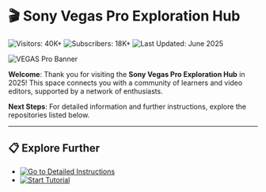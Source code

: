 # 🎬 Sony Vegas Pro Exploration Hub  

![Visitors: 40K+](https://img.shields.io/badge/Visitors-40K+-ff9f43)  ![Subscribers: 18K+](https://img.shields.io/badge/Subscribers-18K+-6ab04c)  ![Last Updated: June 2025](https://img.shields.io/badge/Last_Updated-June_2025-3498db)

![VEGAS Pro Banner](https://camo.githubusercontent.com/b3bd9fef87fce3a07cd41ef229b03fb36e3d774374563977fef1bf83685ad287/68747470733a2f2f692e7974696d672e636f6d2f76692f68333738414c4a79385a4d2f68713732302e6a70673f7371703d2d6f61796d774568434b344645494944534672797134717041784d4941525541414141414741456c41414449516a3041674b4a442672733d414f6e34434c41304d506d53364e327434634e695556527a566f4c5a6c636f424b41)

**Welcome**: Thank you for visiting the **Sony Vegas Pro Exploration Hub** in 2025! This space connects you with a community of learners and video editors, supported by a network of enthusiasts.

**Next Steps**: For detailed information and further instructions, explore the repositories listed below.

---

## 📋 Explore Further  

- [![Go to Detailed Instructions](https://img.shields.io/badge/Go_to_Detailed_Instructions-NOW-blueviolet)](https://github.com/SonyVegasProHub/.github)  
- [![Start Tutorial](https://img.shields.io/badge/Start_Tutorial-NOW-blueviolet)](https://github.com/SonyVegasProHub/.github)  
